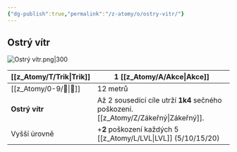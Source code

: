 ```yaml
---
{"dg-publish":true,"permalink":"/z-atomy/o/ostry-vitr/"}
---
```


## Ostrý vítr
![Ostrý vítr.png|300](/img/user/z_img/Ostr%C3%BD%20v%C3%ADtr.png)

| [[z_Atomy/T/Trik\|Trik]]       | 1 [[z_Atomy/A/Akce\|Akce]]                                                        |
| -------------- | ----------------------------------------------------------------- |
| [[z_Atomy/0-9/🏹\|🏹]]         | 12 metrů                                                          |
| **Ostrý vítr** | Až 2 sousedící cíle utrží **1k4** sečného poškození. [[z_Atomy/Z/Zákeřný\|Zákeřný]]. |
| Vyšší úrovně   | +**2** poškození každých 5 [[z_Atomy/L/LVL\|LVL]] (5/10/15/20)                   |
